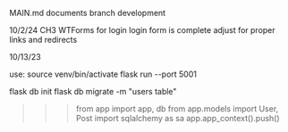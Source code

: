 MAIN.md documents branch development

10/2/24 CH3 WTForms for login
    login form is complete
    adjust for proper links and redirects

10/13/23 

use:
source venv/bin/activate
flask run --port 5001

flask db init
flask db migrate -m "users table"

>>> from app import app, db
>>> from app.models import User, Post
>>> import sqlalchemy as sa
>>> app.app_context().push()
